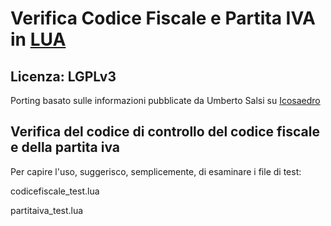 # Verifica Codice Fiscale e Partita IVA in [LUA](https://www.lua.org)


## Licenza: LGPLv3




Porting basato sulle informazioni pubblicate da Umberto Salsi su [Icosaedro](http://www.icosaedro.it/cf-pi/index.html)


## Verifica del codice di controllo del codice fiscale e della partita iva

Per capire l'uso, suggerisco, semplicemente, di esaminare i file di test:

codicefiscale_test.lua

partitaiva_test.lua
